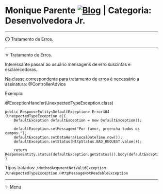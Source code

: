 # Monique Parente [![Blog](https://img.shields.io/badge/LinkedIn-0077B5?style=for-the-badge&logo=linkedin&logoColor=white)](https://www.linkedin.com/in/monique13/) | Categoria: Desenvolvedora Jr. 
______________________________________________________________________________________________________________________________________________________________________________

⭕ Tratamento de Erros.
______________________________________________________________________________________________________________________________________________________________________________

⚜ Tratamento de Erros.

Interessante passar ao usuário mensagens de erro suscintas e esclarecedoras.

Na classe correspondente para tratamento de erros é necessário a assinatura: @ControllerAdvice

Exemplo:

@ExceptionHandler(UnexpectedTypeException.class)

    public ResponseEntity<DefaultException> Error404 (UnexpectedTypeException e){
        DefaultException defaultException = new DefaultException();

        defaultException.setMessagem("Por favor, preencha todos os campos.");
        defaultException.setDataHora(LocalDateTime.now());
        defaultException.setStatus(HttpStatus.BAD_REQUEST.value());

        return ResponseEntity.status(defaultException.getStatus()).body(defaultException);
    }
 
 Tipos tratados:
 `/MethodArgumentNotValidException`
 `/UnexpectedTypeException`
 `/HttpMessageNotReadableException`
 
 ______________________________________________________________________________________________________________________________________________________________________________
✨ [Menu](https://github.com/MoniqueParente/DesafiosBecaMoniqueParente/blob/main/README.md)<br/>
